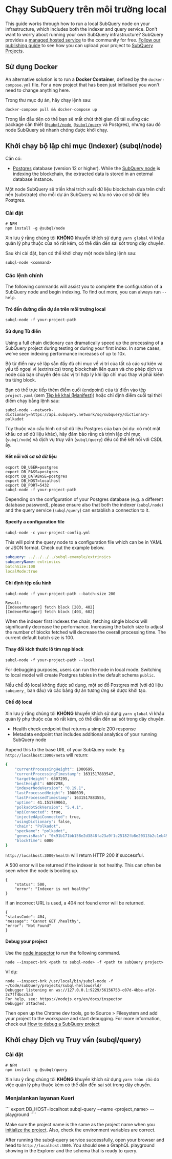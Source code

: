 # Chạy SubQuery trên môi trường local

This guide works through how to run a local SubQuery node on your infrastructure, which includes both the indexer and query service. Don't want to worry about running your own SubQuery infrastructure? SubQuery provides a [managed hosted service](https://explorer.subquery.network) to the community for free. [Follow our publishing guide](../publish/publish.md) to see how you can upload your project to [SubQuery Projects](https://project.subquery.network).

## Sử dụng Docker

An alternative solution is to run a <strong>Docker Container</strong>, defined by the `docker-compose.yml` file. For a new project that has been just initialised you won't need to change anything here.

Trong thư mục dự án, hãy chạy lệnh sau:

```shell
docker-compose pull && docker-compose up
```

Trong lần đầu tiên có thể bạn sẽ mất chút thời gian để tải xuống các package cần thiết ([`@subql/node`](https://www.npmjs.com/package/@subql/node), [`@subql/query`](https://www.npmjs.com/package/@subql/query) và Postgres), nhưng sau đó node SubQuery sẽ nhanh chóng được khởi chạy.

## Khởi chạy bộ lập chỉ mục (Indexer) (subql/node)

Cần có:

- [Postgres](https://www.postgresql.org/) database (version 12 or higher). While the [SubQuery node](#start-a-local-subquery-node) is indexing the blockchain, the extracted data is stored in an external database instance.

Một node SubQuery sẽ triển khai trích xuất dữ liệu blockchain dựa trên chất nền (substrate) cho mỗi dự án SubQuery và lưu nó vào cơ sở dữ liệu Postgres.

### Cài đặt

```shell
# NPM
npm install -g @subql/node
```

Xin lưu ý rằng chúng tôi **KHÔNG** khuyến khích sử dụng `yarn global` vì khâu quản lý phụ thuộc của nó rất kém, có thể dẫn đến sai sót trong dây chuyền.

Sau khi cài đặt, bạn có thể khởi chạy một node bằng lệnh sau:

```shell
subql-node <command>
```

### Các lệnh chính

The following commands will assist you to complete the configuration of a SubQuery node and begin indexing. To find out more, you can always run `--help`.

#### Trỏ đến đường dẫn dự án trên môi trường local

```
subql-node -f your-project-path
```

#### Sử dụng Từ điển

Using a full chain dictionary can dramatically speed up the processing of a SubQuery project during testing or during your first index. In some cases, we've seen indexing performance increases of up to 10x.

Bộ từ điển này sẽ lập sẵn đầy đủ chỉ mục về vị trí của tất cả các sự kiện và yếu tố ngoại vi (extrinsics) trong blockchain liên quan và cho phép dịch vụ node của bạn chuyển đến các vị trí hợp lý khi lập chỉ mục thay vì phải kiểm tra từng block.

Bạn có thể trực tiếp thêm điểm cuối (endpoint) của từ điển vào tệp `project.yaml` (xem [Tệp kê khai (Manifest)](../create/manifest.md)) hoặc chỉ định điểm cuối tại thời điểm chạy bằng lệnh sau:

```
subql-node --network-dictionary=https://api.subquery.network/sq/subquery/dictionary-polkadot
```

Tùy thuộc vào cấu hình cơ sở dữ liệu Postgres của bạn (ví dụ: có một mật khẩu cơ sở dữ liệu khác), hãy đảm bảo rằng cả trình lập chỉ mục (`subql/node`) và dịch vụ truy vấn (`subql/query`) đều có thể kết nối với CSDL ấy.

#### Kết nối với cơ sở dữ liệu

```
export DB_USER=postgres
export DB_PASS=postgres
export DB_DATABASE=postgres
export DB_HOST=localhost
export DB_PORT=5432
subql-node -f your-project-path 
````

Depending on the configuration of your Postgres database (e.g. a different database password), please ensure also that both the indexer (`subql/node`) and the query service (`subql/query`) can establish a connection to it.

#### Specify a configuration file

```
subql-node -c your-project-config.yml
```

This will point the query node to a configuration file which can be in YAML or JSON format. Check out the example below.

```yaml
subquery: ../../../../subql-example/extrinsics
subqueryName: extrinsics
batchSize:100
localMode:true
```

#### Chỉ định tệp cấu hình

```
subql-node -f your-project-path --batch-size 200

Result:
[IndexerManager] fetch block [203, 402]
[IndexerManager] fetch block [403, 602]
```

When the indexer first indexes the chain, fetching single blocks will significantly decrease the performance. Increasing the batch size to adjust the number of blocks fetched will decrease the overall processing time. The current default batch size is 100.

#### Thay đổi kích thước lô tìm nạp block

```
subql-node -f your-project-path --local
```

For debugging purposes, users can run the node in local mode. Switching to local model will create Postgres tables in the default schema `public`.

Nếu chế độ local không được sử dụng, một sơ đồ Postgres mới (với dữ liệu `subquery_` ban đầu) và các bảng dự án tương ứng sẽ được khởi tạo.


#### Chế độ local

Xin lưu ý rằng chúng tôi **KHÔNG** khuyến khích sử dụng `yarn global` vì khâu quản lý phụ thuộc của nó rất kém, có thể dẫn đến sai sót trong dây chuyền.

- Health check endpoint that returns a simple 200 response
- Metadata endpoint that includes additional analytics of your running SubQuery node

Append this to the base URL of your SubQuery node. Eg `http://localhost:3000/meta` will return:

```bash
{
    "currentProcessingHeight": 1000699,
    "currentProcessingTimestamp": 1631517883547,
    "targetHeight": 6807295,
    "bestHeight": 6807298,
    "indexerNodeVersion": "0.19.1",
    "lastProcessedHeight": 1000699,
    "lastProcessedTimestamp": 1631517883555,
    "uptime": 41.151789063,
    "polkadotSdkVersion": "5.4.1",
    "apiConnected": true,
    "injectedApiConnected": true,
    "usingDictionary": false,
    "chain": "Polkadot",
    "specName": "polkadot",
    "genesisHash": "0x91b171bb158e2d3848fa23a9f1c25182fb8e20313b2c1eb49219da7a70ce90c3",
    "blockTime": 6000
}
```

`http://localhost:3000/health` will return HTTP 200 if successful.

A 500 error will be returned if the indexer is not healthy. This can often be seen when the node is booting up.

```shell
{
    "status": 500,
    "error": "Indexer is not healthy"
}
```

If an incorrect URL is used, a 404 not found error will be returned.

```shell
{
"statusCode": 404,
"message": "Cannot GET /healthy",
"error": "Not Found"
}
```

#### Debug your project

Use the [node inspector](https://nodejs.org/en/docs/guides/debugging-getting-started/) to run the following command.

```shell
node --inspect-brk <path to subql-node> -f <path to subQuery project>
```

Ví dụ:
```shell
node --inspect-brk /usr/local/bin/subql-node -f ~/Code/subQuery/projects/subql-helloworld/
Debugger listening on ws://127.0.0.1:9229/56156753-c07d-4bbe-af2d-2c7ff4bcc5ad
For help, see: https://nodejs.org/en/docs/inspector
Debugger attached.
```
Then open up the Chrome dev tools, go to Source > Filesystem and add your project to the workspace and start debugging. For more information, check out [How to debug a SubQuery project](https://doc.subquery.network/tutorials_examples/debug-projects/)
## Khởi chạy Dịch vụ Truy vấn (subql/query)

### Cài đặt

```shell
# NPM
npm install -g @subql/query
```

Xin lưu ý rằng chúng tôi **KHÔNG** khuyến khích sử dụng `yarn toàn cầu` do việc quản lý phụ thuộc kém có thể dẫn đến sai sót trong dây chuyền.

### Menjalankan layanan Kueri
``` export DB_HOST=localhost subql-query --name <project_name> --playground ````

Make sure the project name is the same as the project name when you [initialize the project](../quickstart/quickstart.md#initialise-the-starter-subquery-project). Also, check the environment variables are correct.

After running the subql-query service successfully, open your browser and head to `http://localhost:3000`. You should see a GraphQL playground showing in the Explorer and the schema that is ready to query.
